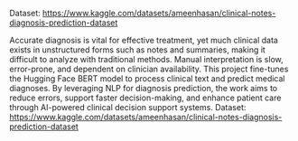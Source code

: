 Dataset: https://www.kaggle.com/datasets/ameenhasan/clinical-notes-diagnosis-prediction-dataset

Accurate diagnosis is vital for effective treatment, yet much clinical data exists in unstructured forms such as notes and summaries, making it difficult to analyze with traditional methods. Manual interpretation is slow, error-prone, and dependent on clinician availability. This project fine-tunes the Hugging Face BERT model to process clinical text and predict medical diagnoses. By leveraging NLP for diagnosis prediction, the work aims to reduce errors, support faster decision-making, and enhance patient care through AI-powered clinical decision support systems.
Dataset: https://www.kaggle.com/datasets/ameenhasan/clinical-notes-diagnosis-prediction-dataset

